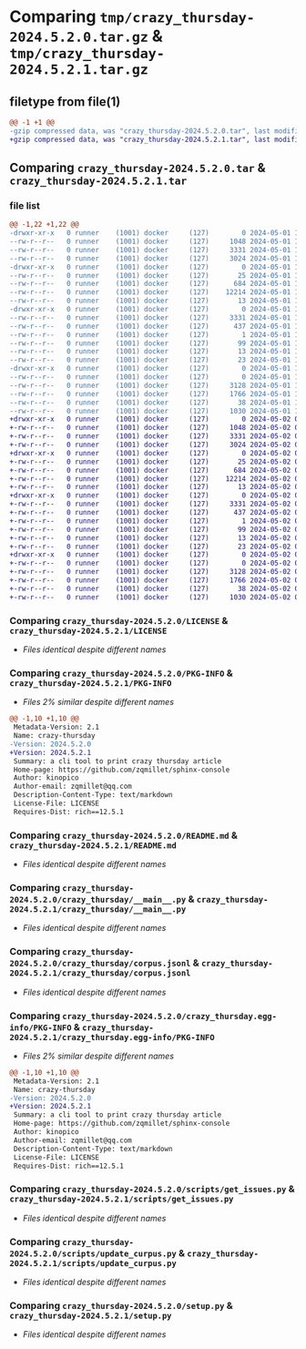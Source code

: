 # Comparing `tmp/crazy_thursday-2024.5.2.0.tar.gz` & `tmp/crazy_thursday-2024.5.2.1.tar.gz`

## filetype from file(1)

```diff
@@ -1 +1 @@
-gzip compressed data, was "crazy_thursday-2024.5.2.0.tar", last modified: Wed May  1 17:28:00 2024, max compression
+gzip compressed data, was "crazy_thursday-2024.5.2.1.tar", last modified: Thu May  2 05:30:51 2024, max compression
```

## Comparing `crazy_thursday-2024.5.2.0.tar` & `crazy_thursday-2024.5.2.1.tar`

### file list

```diff
@@ -1,22 +1,22 @@
-drwxr-xr-x   0 runner    (1001) docker     (127)        0 2024-05-01 17:28:00.406080 crazy_thursday-2024.5.2.0/
--rw-r--r--   0 runner    (1001) docker     (127)     1048 2024-05-01 17:27:52.000000 crazy_thursday-2024.5.2.0/LICENSE
--rw-r--r--   0 runner    (1001) docker     (127)     3331 2024-05-01 17:28:00.406080 crazy_thursday-2024.5.2.0/PKG-INFO
--rw-r--r--   0 runner    (1001) docker     (127)     3024 2024-05-01 17:27:52.000000 crazy_thursday-2024.5.2.0/README.md
-drwxr-xr-x   0 runner    (1001) docker     (127)        0 2024-05-01 17:28:00.406080 crazy_thursday-2024.5.2.0/crazy_thursday/
--rw-r--r--   0 runner    (1001) docker     (127)       25 2024-05-01 17:27:56.000000 crazy_thursday-2024.5.2.0/crazy_thursday/__init__.py
--rw-r--r--   0 runner    (1001) docker     (127)      684 2024-05-01 17:27:52.000000 crazy_thursday-2024.5.2.0/crazy_thursday/__main__.py
--rw-r--r--   0 runner    (1001) docker     (127)    12214 2024-05-01 17:27:56.000000 crazy_thursday-2024.5.2.0/crazy_thursday/corpus.jsonl
--rw-r--r--   0 runner    (1001) docker     (127)       13 2024-05-01 17:27:52.000000 crazy_thursday-2024.5.2.0/crazy_thursday/requirements.txt
-drwxr-xr-x   0 runner    (1001) docker     (127)        0 2024-05-01 17:28:00.406080 crazy_thursday-2024.5.2.0/crazy_thursday.egg-info/
--rw-r--r--   0 runner    (1001) docker     (127)     3331 2024-05-01 17:28:00.000000 crazy_thursday-2024.5.2.0/crazy_thursday.egg-info/PKG-INFO
--rw-r--r--   0 runner    (1001) docker     (127)      437 2024-05-01 17:28:00.000000 crazy_thursday-2024.5.2.0/crazy_thursday.egg-info/SOURCES.txt
--rw-r--r--   0 runner    (1001) docker     (127)        1 2024-05-01 17:28:00.000000 crazy_thursday-2024.5.2.0/crazy_thursday.egg-info/dependency_links.txt
--rw-r--r--   0 runner    (1001) docker     (127)       99 2024-05-01 17:28:00.000000 crazy_thursday-2024.5.2.0/crazy_thursday.egg-info/entry_points.txt
--rw-r--r--   0 runner    (1001) docker     (127)       13 2024-05-01 17:28:00.000000 crazy_thursday-2024.5.2.0/crazy_thursday.egg-info/requires.txt
--rw-r--r--   0 runner    (1001) docker     (127)       23 2024-05-01 17:28:00.000000 crazy_thursday-2024.5.2.0/crazy_thursday.egg-info/top_level.txt
-drwxr-xr-x   0 runner    (1001) docker     (127)        0 2024-05-01 17:28:00.406080 crazy_thursday-2024.5.2.0/scripts/
--rw-r--r--   0 runner    (1001) docker     (127)        0 2024-05-01 17:27:52.000000 crazy_thursday-2024.5.2.0/scripts/__init__.py
--rw-r--r--   0 runner    (1001) docker     (127)     3128 2024-05-01 17:27:52.000000 crazy_thursday-2024.5.2.0/scripts/get_issues.py
--rw-r--r--   0 runner    (1001) docker     (127)     1766 2024-05-01 17:27:52.000000 crazy_thursday-2024.5.2.0/scripts/update_curpus.py
--rw-r--r--   0 runner    (1001) docker     (127)       38 2024-05-01 17:28:00.406080 crazy_thursday-2024.5.2.0/setup.cfg
--rw-r--r--   0 runner    (1001) docker     (127)     1030 2024-05-01 17:27:52.000000 crazy_thursday-2024.5.2.0/setup.py
+drwxr-xr-x   0 runner    (1001) docker     (127)        0 2024-05-02 05:30:51.465009 crazy_thursday-2024.5.2.1/
+-rw-r--r--   0 runner    (1001) docker     (127)     1048 2024-05-02 05:30:42.000000 crazy_thursday-2024.5.2.1/LICENSE
+-rw-r--r--   0 runner    (1001) docker     (127)     3331 2024-05-02 05:30:51.465009 crazy_thursday-2024.5.2.1/PKG-INFO
+-rw-r--r--   0 runner    (1001) docker     (127)     3024 2024-05-02 05:30:42.000000 crazy_thursday-2024.5.2.1/README.md
+drwxr-xr-x   0 runner    (1001) docker     (127)        0 2024-05-02 05:30:51.465009 crazy_thursday-2024.5.2.1/crazy_thursday/
+-rw-r--r--   0 runner    (1001) docker     (127)       25 2024-05-02 05:30:47.000000 crazy_thursday-2024.5.2.1/crazy_thursday/__init__.py
+-rw-r--r--   0 runner    (1001) docker     (127)      684 2024-05-02 05:30:42.000000 crazy_thursday-2024.5.2.1/crazy_thursday/__main__.py
+-rw-r--r--   0 runner    (1001) docker     (127)    12214 2024-05-02 05:30:47.000000 crazy_thursday-2024.5.2.1/crazy_thursday/corpus.jsonl
+-rw-r--r--   0 runner    (1001) docker     (127)       13 2024-05-02 05:30:42.000000 crazy_thursday-2024.5.2.1/crazy_thursday/requirements.txt
+drwxr-xr-x   0 runner    (1001) docker     (127)        0 2024-05-02 05:30:51.465009 crazy_thursday-2024.5.2.1/crazy_thursday.egg-info/
+-rw-r--r--   0 runner    (1001) docker     (127)     3331 2024-05-02 05:30:51.000000 crazy_thursday-2024.5.2.1/crazy_thursday.egg-info/PKG-INFO
+-rw-r--r--   0 runner    (1001) docker     (127)      437 2024-05-02 05:30:51.000000 crazy_thursday-2024.5.2.1/crazy_thursday.egg-info/SOURCES.txt
+-rw-r--r--   0 runner    (1001) docker     (127)        1 2024-05-02 05:30:51.000000 crazy_thursday-2024.5.2.1/crazy_thursday.egg-info/dependency_links.txt
+-rw-r--r--   0 runner    (1001) docker     (127)       99 2024-05-02 05:30:51.000000 crazy_thursday-2024.5.2.1/crazy_thursday.egg-info/entry_points.txt
+-rw-r--r--   0 runner    (1001) docker     (127)       13 2024-05-02 05:30:51.000000 crazy_thursday-2024.5.2.1/crazy_thursday.egg-info/requires.txt
+-rw-r--r--   0 runner    (1001) docker     (127)       23 2024-05-02 05:30:51.000000 crazy_thursday-2024.5.2.1/crazy_thursday.egg-info/top_level.txt
+drwxr-xr-x   0 runner    (1001) docker     (127)        0 2024-05-02 05:30:51.465009 crazy_thursday-2024.5.2.1/scripts/
+-rw-r--r--   0 runner    (1001) docker     (127)        0 2024-05-02 05:30:42.000000 crazy_thursday-2024.5.2.1/scripts/__init__.py
+-rw-r--r--   0 runner    (1001) docker     (127)     3128 2024-05-02 05:30:42.000000 crazy_thursday-2024.5.2.1/scripts/get_issues.py
+-rw-r--r--   0 runner    (1001) docker     (127)     1766 2024-05-02 05:30:42.000000 crazy_thursday-2024.5.2.1/scripts/update_curpus.py
+-rw-r--r--   0 runner    (1001) docker     (127)       38 2024-05-02 05:30:51.465009 crazy_thursday-2024.5.2.1/setup.cfg
+-rw-r--r--   0 runner    (1001) docker     (127)     1030 2024-05-02 05:30:42.000000 crazy_thursday-2024.5.2.1/setup.py
```

### Comparing `crazy_thursday-2024.5.2.0/LICENSE` & `crazy_thursday-2024.5.2.1/LICENSE`

 * *Files identical despite different names*

### Comparing `crazy_thursday-2024.5.2.0/PKG-INFO` & `crazy_thursday-2024.5.2.1/PKG-INFO`

 * *Files 2% similar despite different names*

```diff
@@ -1,10 +1,10 @@
 Metadata-Version: 2.1
 Name: crazy-thursday
-Version: 2024.5.2.0
+Version: 2024.5.2.1
 Summary: a cli tool to print crazy thursday article
 Home-page: https://github.com/zqmillet/sphinx-console
 Author: kinopico
 Author-email: zqmillet@qq.com
 Description-Content-Type: text/markdown
 License-File: LICENSE
 Requires-Dist: rich==12.5.1
```

### Comparing `crazy_thursday-2024.5.2.0/README.md` & `crazy_thursday-2024.5.2.1/README.md`

 * *Files identical despite different names*

### Comparing `crazy_thursday-2024.5.2.0/crazy_thursday/__main__.py` & `crazy_thursday-2024.5.2.1/crazy_thursday/__main__.py`

 * *Files identical despite different names*

### Comparing `crazy_thursday-2024.5.2.0/crazy_thursday/corpus.jsonl` & `crazy_thursday-2024.5.2.1/crazy_thursday/corpus.jsonl`

 * *Files identical despite different names*

### Comparing `crazy_thursday-2024.5.2.0/crazy_thursday.egg-info/PKG-INFO` & `crazy_thursday-2024.5.2.1/crazy_thursday.egg-info/PKG-INFO`

 * *Files 2% similar despite different names*

```diff
@@ -1,10 +1,10 @@
 Metadata-Version: 2.1
 Name: crazy-thursday
-Version: 2024.5.2.0
+Version: 2024.5.2.1
 Summary: a cli tool to print crazy thursday article
 Home-page: https://github.com/zqmillet/sphinx-console
 Author: kinopico
 Author-email: zqmillet@qq.com
 Description-Content-Type: text/markdown
 License-File: LICENSE
 Requires-Dist: rich==12.5.1
```

### Comparing `crazy_thursday-2024.5.2.0/scripts/get_issues.py` & `crazy_thursday-2024.5.2.1/scripts/get_issues.py`

 * *Files identical despite different names*

### Comparing `crazy_thursday-2024.5.2.0/scripts/update_curpus.py` & `crazy_thursday-2024.5.2.1/scripts/update_curpus.py`

 * *Files identical despite different names*

### Comparing `crazy_thursday-2024.5.2.0/setup.py` & `crazy_thursday-2024.5.2.1/setup.py`

 * *Files identical despite different names*


